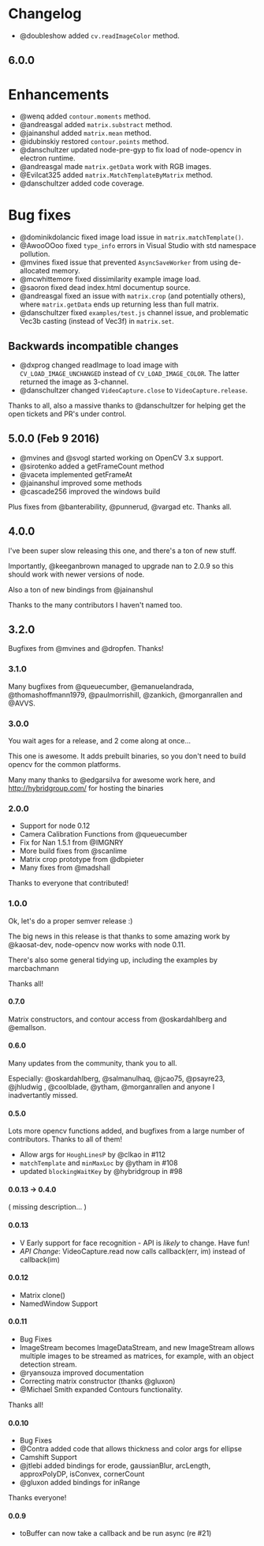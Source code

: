 
# Changelog

- @doubleshow added `cv.readImageColor` method.

## 6.0.0

# Enhancements
- @wenq added `contour.moments` method.
- @andreasgal added `matrix.substract` method.
- @jainanshul added `matrix.mean` method.
- @idubinskiy restored `contour.points` method.
- @danschultzer updated node-pre-gyp to fix load of node-opencv in electron runtime.
- @andreasgal made `matrix.getData` work with RGB images.
- @Evilcat325 added `matrix.MatchTemplateByMatrix` method.
- @danschultzer added code coverage.

# Bug fixes
- @dominikdolancic fixed image load issue in `matrix.matchTemplate()`.
- @AwooOOoo fixed `type_info` errors in Visual Studio with std namespace pollution.
- @mvines fixed issue that prevented `AsyncSaveWorker` from using de-allocated memory.
- @mcwhittemore fixed dissimilarity example image load.
- @saoron fixed dead index.html documentup source.
- @andreasgal fixed an issue with `matrix.crop` (and potentially others), where `matrix.getData` ends up returning less than full matrix.
- @danschultzer fixed `examples/test.js` channel issue, and problematic Vec3b casting (instead of Vec3f) in `matrix.set`.

## Backwards incompatible changes
- @dxprog changed readImage to load image with `CV_LOAD_IMAGE_UNCHANGED` instead of `CV_LOAD_IMAGE_COLOR`. The latter returned the image as 3-channel.
- @danschultzer changed `VideoCapture.close` to `VideoCapture.release`.

Thanks to all, also a massive thanks to @danschultzer for helping get the open
tickets and PR's under control.

## 5.0.0 (Feb 9 2016)

- @mvines and @svogl started working on OpenCV 3.x support.
- @sirotenko added a getFrameCount method
- @vaceta implemented getFrameAt
- @jainanshul improved some methods
- @cascade256 improved the windows build

Plus fixes from @banterability, @punnerud, @vargad  etc. Thanks all.

## 4.0.0

I've been super slow releasing this one, and there's a ton of new stuff.

Importantly, @keeganbrown managed to upgrade nan to 2.0.9 so this should
work with newer versions of node.

Also a ton of new bindings from @jainanshul

Thanks to the many contributors I haven't named too.

## 3.2.0

Bugfixes from @mvines and @dropfen. Thanks!

### 3.1.0
Many bugfixes from @queuecumber, @emanuelandrada, @thomashoffmann1979,
@paulmorrishill, @zankich, @morganrallen and @AVVS.

### 3.0.0

You wait ages for a release, and 2 come along at once...

This one is awesome. It adds prebuilt binaries, so you don't need
to build opencv for the common platforms.

Many many thanks to @edgarsilva for awesome work here, and
http://hybridgroup.com/ for hosting the binaries


### 2.0.0

- Support for node 0.12
- Camera Calibration Functions from @queuecumber
- Fix for Nan 1.5.1 from @IMGNRY
- More build fixes from @scanlime
- Matrix crop prototype from @dbpieter
- Many fixes from @madshall

Thanks to everyone that contributed!


### 1.0.0

Ok, let's do a proper semver release :)

The big news in this release is that thanks to some amazing work by
@kaosat-dev, node-opencv now works with node 0.11.

There's also some general tidying up, including the examples by marcbachmann

Thanks all!

#### 0.7.0

Matrix constructors, and contour access from @oskardahlberg and @emallson.

#### 0.6.0

Many updates from the community, thank you to all.

Especially: @oskardahlberg, @salmanulhaq, @jcao75, @psayre23, @jhludwig
 , @coolblade, @ytham, @morganrallen and anyone I inadvertantly missed.


#### 0.5.0

Lots more opencv functions added, and bugfixes from a large number of
contributors. Thanks to all of them!

- Allow args for `HoughLinesP` by @clkao in #112
- `matchTemplate` and `minMaxLoc` by @ytham in #108
- updated `blockingWaitKey` by @hybridgroup in #98


#### 0.0.13 -> 0.4.0

( missing description... )

#### 0.0.13

- V Early support for face recognition - API is _likely_ to change. Have fun!
- *API Change*: VideoCapture.read now calls callback(err, im) instead of callback(im)

#### 0.0.12
- Matrix clone()
- NamedWindow Support

#### 0.0.11

- Bug Fixes
- ImageStream becomes ImageDataStream, and new ImageStream allows multiple images to be
streamed as matrices, for example, with an object detection stream.
- @ryansouza improved documentation
- Correcting matrix constructor (thanks @gluxon)
- @Michael Smith expanded Contours functionality.

Thanks all!

#### 0.0.10

- Bug Fixes
- @Contra added code that allows thickness and color args for ellipse
- Camshift Support
- @jtlebi added bindings for erode, gaussianBlur, arcLength, approxPolyDP, isConvex, cornerCount
- @gluxon added bindings for inRange

Thanks everyone!

#### 0.0.9

- toBuffer can now take a callback and be run async (re #21)
